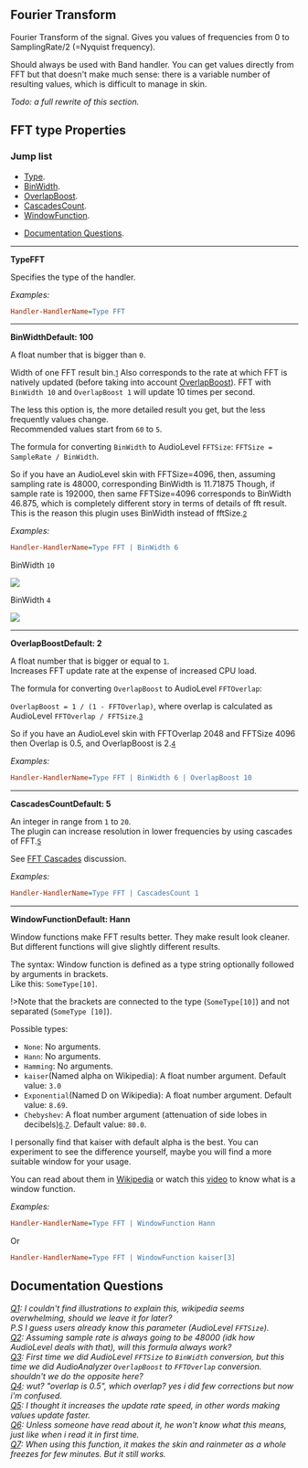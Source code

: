 ## Fourier Transform

Fourier Transform of the signal. Gives you values of frequencies from 0 to SamplingRate/2 (=Nyquist frequency).

Should always be used with Band handler. You can get values directly from FFT but that doesn't make much sense: there is a variable number of resulting values, which is difficult to manage in skin.

_Todo: a full rewrite of this section._

## FFT type Properties

### Jump list

- [Type](#type).
- [BinWidth](#bin-width).
- [OverlapBoost](#overlap-boost).
- [CascadesCount](#cascades-count).
- [WindowFunction](#window-function).
<!-- - [Usage Examples](#Usage-Examples). -->
- [Documentation Questions](#q).

---

<p id="type" class="p-title"><b>Type</b><b>FFT</b></p>

Specifies the type of the handler.

_Examples:_

```ini
Handler-HandlerName=Type FFT
```

---

<p id="bin-width" class="p-title"><b>BinWidth</b><b>Default: 100</b></p>

A float number that is bigger than `0`.<br>

Width of one FFT result bin.<small id="i1">[1](#q)</small> Also corresponds to the rate at which FFT is natively updated (before taking into account [OverlapBoost](#overlap-boost)). FFT with `BinWidth 10` and `OverlapBoost 1` will update 10 times per second.

The less this option is, the more detailed result you get, but the less frequently values change.<br/>
Recommended values start from `60` to `5`.

The formula for converting `BinWidth` to AudioLevel `FFTSize`: `FFTSize = SampleRate / BinWidth`.

So if you have an AudioLevel skin with FFTSize=4096, then, assuming sampling rate is 48000, corresponding BinWidth is 11.71875
Though, if sample rate is 192000, then same FFTSize=4096 corresponds to BinWidth 46.875, which is completely different story in terms of details of fft result.<br/>
This is the reason this plugin uses BinWidth instead of fftSize.<small id="i2">[2](#q)</small>

_Examples:_

```ini
Handler-HandlerName=Type FFT | BinWidth 6
```

BinWidth `10`

<img src="docs\handler-types\examples\fft\bin-width10.PNG" />

BinWidth `4`

<img src="docs\handler-types\examples\fft\bin-width4.PNG" />

---

<p id="overlap-boost" class="p-title"><b>OverlapBoost</b><b>Default: 2</b></p>

A float number that is bigger or equal to `1`.<br>
Increases FFT update rate at the expense of increased CPU load.

The formula for converting `OverlapBoost` to AudioLevel `FFTOverlap`:

`OverlapBoost = 1 / (1 - FFTOverlap)`, where overlap is calculated as AudioLevel `FFTOverlap / FFTSize`.<small id="i3">[3](#q)</small>

So if you have an AudioLevel skin with FFTOverlap 2048 and FFTSize 4096 then Overlap is 0.5, and OverlapBoost is 2.<small id="i4">[4](#q)</small>

_Examples:_

```ini
Handler-HandlerName=Type FFT | BinWidth 6 | OverlapBoost 10
```

---

<p id="cascades-count" class="p-title"><b>CascadesCount</b><b>Default: 5</b></p>

An integer in range from `1` to `20`.<br/>
The plugin can increase resolution in lower frequencies by using cascades of FFT.<small id="i5">[5](#q)</small>

See [FFT Cascades]() discussion.

_Examples:_

```ini
Handler-HandlerName=Type FFT | CascadesCount 1
```

---

<p id="window-function" class="p-title"><b>WindowFunction</b><b>Default: Hann</b></p>

Window functions make FFT results better. They make result look cleaner. But different functions will give slightly different results.

The syntax: Window function is defined as a type string optionally followed by arguments in brackets.<br/>
Like this: `SomeType[10]`.

!>Note that the brackets are connected to the type (`SomeType[10]`) and not separated (`SomeType [10]`).

Possible types:

- `None`: No arguments.
- `Hann`: No arguments.
- `Hamming`: No arguments.
- `kaiser`(Named alpha on Wikipedia): A float number argument. Default value: `3.0`
- `Exponential`(Named D on Wikipedia): A float number argument. Default value: `8.69`.
- `Chebyshev`: A float number argument (attenuation of side lobes in decibels)<small id="i6">[6](#q)</small>.<small id="i7">[7](#q)</small>. Default value: `80.0`.

I personally find that kaiser with default alpha is the best. You can experiment to see the difference yourself, maybe you will find a more suitable window for your usage.

You can read about them in [Wikipedia](https://en.wikipedia.org/wiki/Window_function) or watch this [video](https://www.youtube.com/watch?v=YsqGQzJ_2V0) to know what is a window function.

_Examples:_

```ini
Handler-HandlerName=Type FFT | WindowFunction Hann
```

Or

```ini
Handler-HandlerName=Type FFT | WindowFunction kaiser[3]
```

## Documentation Questions <i id="q">

[Q1](#i1): I couldn't find illustrations to explain this, wikipedia seems overwhelming, should we leave it for later?<br/>P.S I guess users already know this parameter (AudioLevel `FFTSize`).<br/>
[Q2](#i2): Assuming sample rate is always going to be 48000 (idk how AudioLevel deals with that), will this formula always work?<br/>
[Q3](#i3): First time we did AudioLevel `FFTSize` to `BinWidth` conversion, but this time we did AudioAnalyzer `OverlapBoost` to `FFTOverlap` conversion. shouldn't we do the opposite here?<br/>
[Q4](#i4): wut? "overlap is 0.5", which overlap? yes i did few corrections but now i'm confused.<br/>
[Q5](#i5): I thought it increases the update rate speed, in other words making values update faster.<br/>
[Q6](#i6): Unless someone have read about it, he won't know what this means, just like when i read it in first time.<br/>
[Q7](#i7): When using this function, it makes the skin and rainmeter as a whole freezes for few minutes. But it still works.<br/>

</i>
